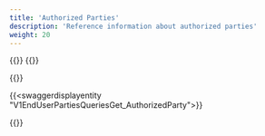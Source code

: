 ```yaml
---
title: 'Authorized Parties'
description: 'Reference information about authorized parties'
weight: 20
---
```


{{<dialogportenswaggerselector>}}
{{<swaggerload>}}

{{<notyetwritten>}}

{{<swaggerdisplayentity "V1EndUserPartiesQueriesGet_AuthorizedParty">}}

{{<children />}}